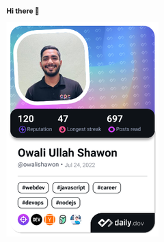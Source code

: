 ### Hi there 👋
<!--
**OwaliShawon/OwaliShawon** is a ✨ _special_ ✨ repository because its `README.md` (this file) appears on your GitHub profile.
-->
<table>
  <tr>
      <a href="https://app.daily.dev/owalishawon">
        <img src="./devcard.png" width="356" alt="Owali Ullah Shawon's Dev Card"/>
      </a>
  </tr>
</table>

